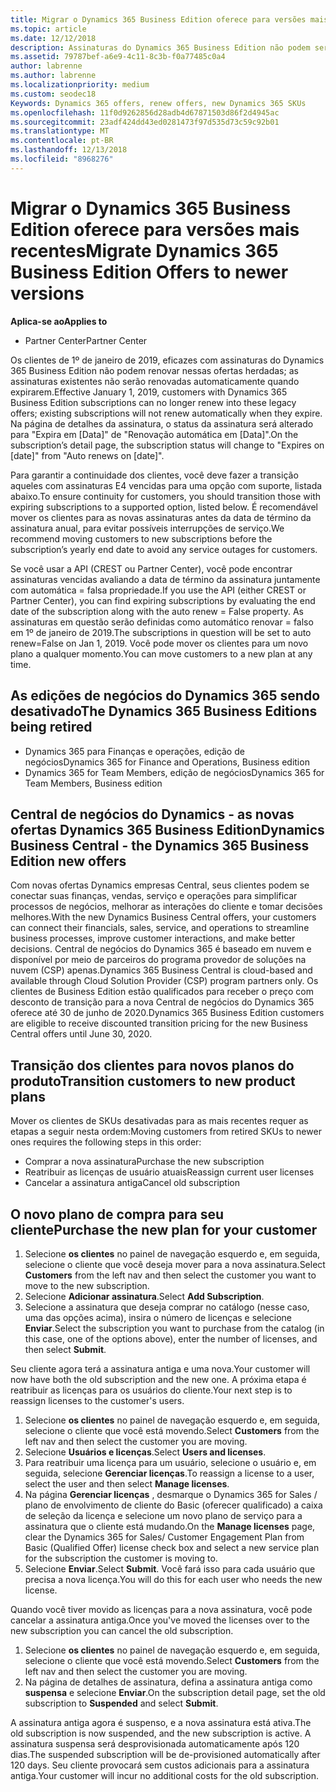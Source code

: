 ```yaml
---
title: Migrar o Dynamics 365 Business Edition oferece para versões mais recentes | Partner Center
ms.topic: article
ms.date: 12/12/2018
description: Assinaturas do Dynamics 365 Business Edition não podem ser renovadas.
ms.assetid: 79787bef-a6e9-4c11-8c3b-f0a77485c0a4
author: labrenne
ms.author: labrenne
ms.localizationpriority: medium
ms.custom: seodec18
Keywords: Dynamics 365 offers, renew offers, new Dynamics 365 SKUs
ms.openlocfilehash: 11f0d9262856d28adb4d67871503d86f2d4945ac
ms.sourcegitcommit: 23adf424dd43ed0281473f97d535d73c59c92b01
ms.translationtype: MT
ms.contentlocale: pt-BR
ms.lasthandoff: 12/13/2018
ms.locfileid: "8968276"
---
```

# <a name="migrate-dynamics-365-business-edition-offers-to-newer-versions"></a><span data-ttu-id="f65b1-103">Migrar o Dynamics 365 Business Edition oferece para versões mais recentes</span><span class="sxs-lookup"><span data-stu-id="f65b1-103">Migrate Dynamics 365 Business Edition Offers to newer versions</span></span> 

**<span data-ttu-id="f65b1-104">Aplica-se ao</span><span class="sxs-lookup"><span data-stu-id="f65b1-104">Applies to</span></span>**

- <span data-ttu-id="f65b1-105">Partner Center</span><span class="sxs-lookup"><span data-stu-id="f65b1-105">Partner Center</span></span>

<span data-ttu-id="f65b1-106">Os clientes de 1º de janeiro de 2019, eficazes com assinaturas do Dynamics 365 Business Edition não podem renovar nessas ofertas herdadas; as assinaturas existentes não serão renovadas automaticamente quando expirarem.</span><span class="sxs-lookup"><span data-stu-id="f65b1-106">Effective January 1, 2019, customers with Dynamics 365 Business Edition subscriptions can no longer renew into these legacy offers; existing subscriptions will not renew automatically when they expire.</span></span> <span data-ttu-id="f65b1-107">Na página de detalhes da assinatura, o status da assinatura será alterado para "Expira em [Data]" de "Renovação automática em [Data]".</span><span class="sxs-lookup"><span data-stu-id="f65b1-107">On the subscription’s detail page, the subscription status will change to "Expires on [date]" from "Auto renews on [date]".</span></span>

<span data-ttu-id="f65b1-108">Para garantir a continuidade dos clientes, você deve fazer a transição aqueles com assinaturas E4 vencidas para uma opção com suporte, listada abaixo.</span><span class="sxs-lookup"><span data-stu-id="f65b1-108">To ensure continuity for customers, you should transition those with expiring subscriptions to a supported option, listed below.</span></span> <span data-ttu-id="f65b1-109">É recomendável mover os clientes para as novas assinaturas antes da data de término da assinatura anual, para evitar possíveis interrupções de serviço.</span><span class="sxs-lookup"><span data-stu-id="f65b1-109">We recommend moving customers to new subscriptions before the subscription’s yearly end date to avoid any service outages for customers.</span></span>

<span data-ttu-id="f65b1-110">Se você usar a API (CREST ou Partner Center), você pode encontrar assinaturas vencidas avaliando a data de término da assinatura juntamente com automática = falsa propriedade.</span><span class="sxs-lookup"><span data-stu-id="f65b1-110">If you use the API (either CREST or Partner Center), you can find expiring subscriptions by evaluating the end date of the subscription along with the auto renew = False property.</span></span> <span data-ttu-id="f65b1-111">As assinaturas em questão serão definidas como automático renovar = falso em 1º de janeiro de 2019.</span><span class="sxs-lookup"><span data-stu-id="f65b1-111">The subscriptions in question will be set to auto renew=False on Jan 1, 2019.</span></span> <span data-ttu-id="f65b1-112">Você pode mover os clientes para um novo plano a qualquer momento.</span><span class="sxs-lookup"><span data-stu-id="f65b1-112">You can move customers to a new plan at any time.</span></span> 

## <a name="the-dynamics-365-business-editions-being-retired"></a><span data-ttu-id="f65b1-113">As edições de negócios do Dynamics 365 sendo desativado</span><span class="sxs-lookup"><span data-stu-id="f65b1-113">The Dynamics 365 Business Editions being retired</span></span>

- <span data-ttu-id="f65b1-114">Dynamics 365 para Finanças e operações, edição de negócios</span><span class="sxs-lookup"><span data-stu-id="f65b1-114">Dynamics 365 for Finance and Operations, Business edition</span></span>
- <span data-ttu-id="f65b1-115">Dynamics 365 for Team Members, edição de negócios</span><span class="sxs-lookup"><span data-stu-id="f65b1-115">Dynamics 365 for Team Members, Business edition</span></span>

## <a name="dynamics-business-central---the-dynamics-365-business-edition-new-offers"></a><span data-ttu-id="f65b1-116">Central de negócios do Dynamics - as novas ofertas Dynamics 365 Business Edition</span><span class="sxs-lookup"><span data-stu-id="f65b1-116">Dynamics Business Central - the Dynamics 365 Business Edition new offers</span></span>

<span data-ttu-id="f65b1-117">Com novas ofertas Dynamics empresas Central, seus clientes podem se conectar suas finanças, vendas, serviço e operações para simplificar processos de negócios, melhorar as interações do cliente e tomar decisões melhores.</span><span class="sxs-lookup"><span data-stu-id="f65b1-117">With the new Dynamics Business Central offers, your customers can connect their financials, sales, service, and operations to streamline business processes, improve customer interactions, and make better decisions.</span></span> <span data-ttu-id="f65b1-118">Central de negócios do Dynamics 365 é baseado em nuvem e disponível por meio de parceiros do programa provedor de soluções na nuvem (CSP) apenas.</span><span class="sxs-lookup"><span data-stu-id="f65b1-118">Dynamics 365 Business Central is cloud-based and available through Cloud Solution Provider (CSP) program partners only.</span></span>
<span data-ttu-id="f65b1-119">Os clientes de Business Edition estão qualificados para receber o preço com desconto de transição para a nova Central de negócios do Dynamics 365 oferece até 30 de junho de 2020.</span><span class="sxs-lookup"><span data-stu-id="f65b1-119">Dynamics 365 Business Edition customers are eligible to receive discounted transition pricing for the new Business Central offers until June 30, 2020.</span></span>

## <a name="transition-customers-to-new-product-plans"></a><span data-ttu-id="f65b1-120">Transição dos clientes para novos planos do produto</span><span class="sxs-lookup"><span data-stu-id="f65b1-120">Transition customers to new product plans</span></span>

 <span data-ttu-id="f65b1-121">Mover os clientes de SKUs desativadas para as mais recentes requer as etapas a seguir nesta ordem:</span><span class="sxs-lookup"><span data-stu-id="f65b1-121">Moving customers from retired SKUs to newer ones requires the following steps in this order:</span></span>

- <span data-ttu-id="f65b1-122">Comprar a nova assinatura</span><span class="sxs-lookup"><span data-stu-id="f65b1-122">Purchase the new subscription</span></span>
- <span data-ttu-id="f65b1-123">Reatribuir as licenças de usuário atuais</span><span class="sxs-lookup"><span data-stu-id="f65b1-123">Reassign current user licenses</span></span>
- <span data-ttu-id="f65b1-124">Cancelar a assinatura antiga</span><span class="sxs-lookup"><span data-stu-id="f65b1-124">Cancel old subscription</span></span>

## <a name="purchase-the-new-plan-for-your-customer"></a><span data-ttu-id="f65b1-125">O novo plano de compra para seu cliente</span><span class="sxs-lookup"><span data-stu-id="f65b1-125">Purchase the new plan for your customer</span></span>

1. <span data-ttu-id="f65b1-126">Selecione **os clientes** no painel de navegação esquerdo e, em seguida, selecione o cliente que você deseja mover para a nova assinatura.</span><span class="sxs-lookup"><span data-stu-id="f65b1-126">Select **Customers** from the left nav and then select the customer you want to move to the new subscription.</span></span>
2. <span data-ttu-id="f65b1-127">Selecione **Adicionar assinatura**.</span><span class="sxs-lookup"><span data-stu-id="f65b1-127">Select **Add Subscription**.</span></span>
3. <span data-ttu-id="f65b1-128">Selecione a assinatura que deseja comprar no catálogo (nesse caso, uma das opções acima), insira o número de licenças e selecione **Enviar**.</span><span class="sxs-lookup"><span data-stu-id="f65b1-128">Select the subscription you want to purchase from the catalog (in this case, one of the options above), enter the number of licenses, and then select **Submit**.</span></span> 

<span data-ttu-id="f65b1-129">Seu cliente agora terá a assinatura antiga e uma nova.</span><span class="sxs-lookup"><span data-stu-id="f65b1-129">Your customer will now have both the old subscription and the new one.</span></span> <span data-ttu-id="f65b1-130">A próxima etapa é reatribuir as licenças para os usuários do cliente.</span><span class="sxs-lookup"><span data-stu-id="f65b1-130">Your next step is to reassign licenses to the customer's users.</span></span>

1. <span data-ttu-id="f65b1-131">Selecione **os clientes** no painel de navegação esquerdo e, em seguida, selecione o cliente que você está movendo.</span><span class="sxs-lookup"><span data-stu-id="f65b1-131">Select **Customers** from the left nav and then select the customer you are moving.</span></span>
2. <span data-ttu-id="f65b1-132">Selecione **Usuários e licenças**.</span><span class="sxs-lookup"><span data-stu-id="f65b1-132">Select **Users and licenses**.</span></span>
3. <span data-ttu-id="f65b1-133">Para reatribuir uma licença para um usuário, selecione o usuário e, em seguida, selecione **Gerenciar licenças**.</span><span class="sxs-lookup"><span data-stu-id="f65b1-133">To reassign a license to a user, select the user and then select **Manage licenses**.</span></span> 
4. <span data-ttu-id="f65b1-134">Na página **Gerenciar licenças** , desmarque o Dynamics 365 for Sales / plano de envolvimento de cliente do Basic (oferecer qualificado) a caixa de seleção da licença e selecione um novo plano de serviço para a assinatura que o cliente está mudando.</span><span class="sxs-lookup"><span data-stu-id="f65b1-134">On the **Manage licenses** page, clear the Dynamics 365 for Sales/ Customer Engagement Plan from Basic (Qualified Offer) license check box and select a new service plan for the subscription the customer is moving to.</span></span> 
5. <span data-ttu-id="f65b1-135">Selecione **Enviar**.</span><span class="sxs-lookup"><span data-stu-id="f65b1-135">Select **Submit**.</span></span> <span data-ttu-id="f65b1-136">Você fará isso para cada usuário que precisa a nova licença.</span><span class="sxs-lookup"><span data-stu-id="f65b1-136">You will do this for each user who needs the new license.</span></span> 

<span data-ttu-id="f65b1-137">Quando você tiver movido as licenças para a nova assinatura, você pode cancelar a assinatura antiga.</span><span class="sxs-lookup"><span data-stu-id="f65b1-137">Once you've moved the licenses over to the new subscription you can cancel the old subscription.</span></span> 

1. <span data-ttu-id="f65b1-138">Selecione **os clientes** no painel de navegação esquerdo e, em seguida, selecione o cliente que você está movendo.</span><span class="sxs-lookup"><span data-stu-id="f65b1-138">Select **Customers** from the left nav and then select the customer you are moving.</span></span>
2. <span data-ttu-id="f65b1-139">Na página de detalhes de assinatura, defina a assinatura antiga como **suspensa** e selecione **Enviar**.</span><span class="sxs-lookup"><span data-stu-id="f65b1-139">On the subscription detail page, set the old subscription to **Suspended** and select **Submit**.</span></span>

<span data-ttu-id="f65b1-140">A assinatura antiga agora é suspenso, e a nova assinatura está ativa.</span><span class="sxs-lookup"><span data-stu-id="f65b1-140">The old subscription is now suspended, and the new subscription is active.</span></span> <span data-ttu-id="f65b1-141">A assinatura suspensa será desprovisionada automaticamente após 120 dias.</span><span class="sxs-lookup"><span data-stu-id="f65b1-141">The suspended subscription will be de-provisioned automatically after 120 days.</span></span> <span data-ttu-id="f65b1-142">Seu cliente provocará sem custos adicionais para a assinatura antiga.</span><span class="sxs-lookup"><span data-stu-id="f65b1-142">Your customer will incur no additional costs for the old subscription.</span></span>
